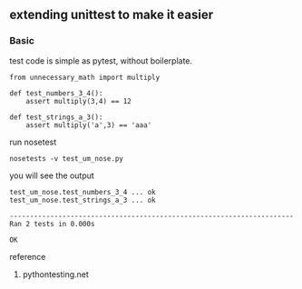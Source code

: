 ## extending unittest to make it easier

### Basic

test code is simple as pytest, without boilerplate.

```
from unnecessary_math import multiply
 
def test_numbers_3_4():
    assert multiply(3,4) == 12 
 
def test_strings_a_3():
    assert multiply('a',3) == 'aaa' 
```

run nosetest

```
nosetests -v test_um_nose.py
```

you will see the output

```
test_um_nose.test_numbers_3_4 ... ok
test_um_nose.test_strings_a_3 ... ok

----------------------------------------------------------------------
Ran 2 tests in 0.000s

OK
```

reference
1. pythontesting.net 